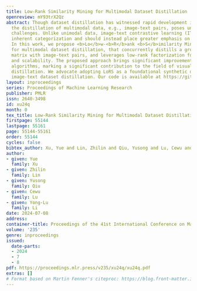 ```yaml
---
title: Low-Rank Similarity Mining for Multimodal Dataset Distillation
openreview: mY93trX2Qz
abstract: Though dataset distillation has witnessed rapid development in recent years,
  the distillation of multimodal data, e.g., image-text pairs, poses unique and under-explored
  challenges. Unlike unimodal data, image-text contrastive learning (ITC) data lack
  inherent categorization and should instead place greater emphasis on modality correspondence.
  In this work, we propose <b>Lo</b>w-<b>R</b>ank <b>S</b>imilarity Mining (<b>LoRS</b>)
  for multimodal dataset distillation, that concurrently distills a ground truth similarity
  matrix with image-text pairs, and leverages low-rank factorization for efficiency
  and scalability. The proposed approach brings significant improvement to the existing
  algorithms, marking a significant contribution to the field of visual-language dataset
  distillation. We advocate adopting LoRS as a foundational synthetic data setup for
  image-text dataset distillation. Our code is available at https://github.com/silicx/LoRS_Distill.
layout: inproceedings
series: Proceedings of Machine Learning Research
publisher: PMLR
issn: 2640-3498
id: xu24q
month: 0
tex_title: Low-Rank Similarity Mining for Multimodal Dataset Distillation
firstpage: 55144
lastpage: 55161
page: 55144-55161
order: 55144
cycles: false
bibtex_author: Xu, Yue and Lin, Zhilin and Qiu, Yusong and Lu, Cewu and Li, Yong-Lu
author:
- given: Yue
  family: Xu
- given: Zhilin
  family: Lin
- given: Yusong
  family: Qiu
- given: Cewu
  family: Lu
- given: Yong-Lu
  family: Li
date: 2024-07-08
address:
container-title: Proceedings of the 41st International Conference on Machine Learning
volume: '235'
genre: inproceedings
issued:
  date-parts:
  - 2024
  - 7
  - 8
pdf: https://proceedings.mlr.press/v235/xu24q/xu24q.pdf
extras: []
# Format based on Martin Fenner's citeproc: https://blog.front-matter.io/posts/citeproc-yaml-for-bibliographies/
---
```

